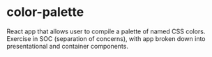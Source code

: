 # color-palette

React app that allows user to compile a palette of named CSS colors. Exercise in SOC (separation of concerns), with app broken down into presentational and container components.
